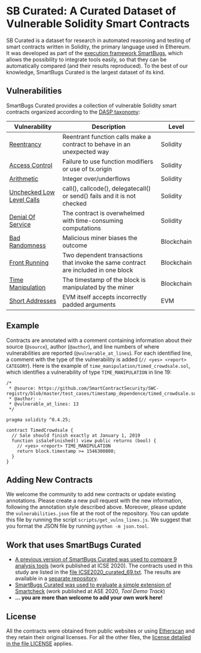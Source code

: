 # SB Curated: A Curated Dataset of Vulnerable Solidity Smart Contracts
SB Curated is a dataset for research in automated reasoning and testing of smart contracts written in Solidity, the primary language used in Ethereum. It was developed as part of the [execution framework SmartBugs](https://github.com/smartbugs/smartbugs), which allows the possibility to integrate tools easily, so that they can be automatically compared (and their results reproduced). To the best of our knowledge, SmartBugs Curated is the largest dataset of its kind.


## Vulnerabilities

SmartBugs Curated provides a collection of vulnerable Solidity smart contracts organized according to the [DASP taxonomy](https://dasp.co):

| Vulnerability | Description | Level |
| --- | --- | -- |
| [Reentrancy](https://github.com/smartbugs/smartbugs-curated/tree/main/dataset/reentrancy) | Reentrant function calls make a contract to behave in an unexpected way | Solidity |
| [Access Control](https://github.com/smartbugs/smartbugs-curated/tree/main/dataset/access_control) | Failure to use function modifiers or use of tx.origin | Solidity |
| [Arithmetic](https://github.com/smartbugs/smartbugs-curated/tree/main/dataset/arithmetic) | Integer over/underflows | Solidity |
| [Unchecked Low Level Calls](https://github.com/smartbugs/smartbugs-curated/tree/main/dataset/unchecked_low_level_calls) | call(), callcode(), delegatecall() or send() fails and it is not checked | Solidity |
| [Denial Of Service](https://github.com/smartbugs/smartbugs-curated/tree/main/dataset/denial_of_service) | The contract is overwhelmed with time-consuming computations | Solidity |
| [Bad Randomness](https://github.com/smartbugs/smartbugs-curated/tree/main/dataset/bad_randomness) | Malicious miner biases the outcome | Blockchain |
| [Front Running](https://github.com/smartbugs/smartbugs-curated/tree/main/dataset/front_running) | Two dependent transactions that invoke the same contract are included in one block | Blockchain |
| [Time Manipulation](https://github.com/smartbugs/smartbugs-curated/tree/main/dataset/time_manipulation) | The timestamp of the block is manipulated by the miner | Blockchain |
| [Short Addresses](https://github.com/smartbugs/smartbugs-curated/tree/main/dataset/short_addresses) | EVM itself accepts incorrectly padded arguments | EVM |

## Example
Contracts are annotated with a comment containing information about their source (`@source`), author (`@author`), and line numbers of where vulnerabilities are reported (`@vulnerable_at_lines`). For each identified line, a comment with the type of the vulnerability is added (`// <yes> <report> CATEGORY`).
Here is the example of `time_manipulation/timed_crowdsale.sol`, which identifies a vulnerability of type `TIME_MANIPULATION` in line 19:

```
/*
 * @source: https://github.com/SmartContractSecurity/SWC-registry/blob/master/test_cases/timestamp_dependence/timed_crowdsale.sol
 * @author: -
 * @vulnerable_at_lines: 13
 */

pragma solidity ^0.4.25;

contract TimedCrowdsale {
  // Sale should finish exactly at January 1, 2019
  function isSaleFinished() view public returns (bool) {
    // <yes> <report> TIME_MANIPULATION
    return block.timestamp >= 1546300800;
  }
}
```

## Adding New Contracts
We welcome the community to add new contracts or update existing annotations. Please create a new pull request with the new information, following the annotation style described above. Moreover, please update the `vulnerabilities.json` file at the root of the repository. You can update this file by running the script `scripts/get_vulns_lines.js`. We suggest that you format the JSON file by running `python -m json.tool`.


## Work that uses SmartBugs Curated
- [A previous version of SmartBugs Curated was used to compare 9 analysis tools](https://joaoff.com/publication/2020/icse) (work published at ICSE 2020). The contracts used in this study are listed in the [file ICSE2020_curated_69.txt](https://github.com/smartbugs/smartbugs-curated/blob/main/ICSE2020_curated_69.txt). The results are available in a [separate repository](https://github.com/smartbugs/smartbugs-results).
- [SmartBugs Curated was used to evaluate a simple extension of Smartcheck](https://joaoff.com/publication/2020/ase) (work published at ASE 2020, _Tool Demo Track_)
- **... you are more than welcome to add your own work here!**

## License
All the contracts were obtained from public websites or using [Etherscan](http://etherscan.io) and they retain their original licenses. For all the other files, the [license detailed in the file LICENSE](LICENSE) applies.
